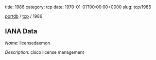title: 1986
category: tcp
date: 1970-01-01T00:00:00+0000
slug: tcp/1986

[portdb](/) / [tcp](/category/tcp.html) / 1986


## IANA Data

_Name:_ licensedaemon

_Description:_ cisco license management

